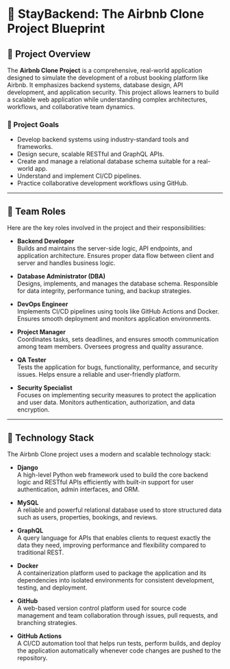 # 🏡 StayBackend: The Airbnb Clone Project Blueprint

## 📘 Project Overview

The **Airbnb Clone Project** is a comprehensive, real-world application designed to simulate the development of a robust booking platform like Airbnb. It emphasizes backend systems, database design, API development, and application security. This project allows learners to build a scalable web application while understanding complex architectures, workflows, and collaborative team dynamics.

### 🎯 Project Goals

- Develop backend systems using industry-standard tools and frameworks.
- Design secure, scalable RESTful and GraphQL APIs.
- Create and manage a relational database schema suitable for a real-world app.
- Understand and implement CI/CD pipelines.
- Practice collaborative development workflows using GitHub.

---

## 👥 Team Roles

Here are the key roles involved in the project and their responsibilities:

- **Backend Developer**  
  Builds and maintains the server-side logic, API endpoints, and application architecture. Ensures proper data flow between client and server and handles business logic.

- **Database Administrator (DBA)**  
  Designs, implements, and manages the database schema. Responsible for data integrity, performance tuning, and backup strategies.

- **DevOps Engineer**  
  Implements CI/CD pipelines using tools like GitHub Actions and Docker. Ensures smooth deployment and monitors application environments.

- **Project Manager**  
  Coordinates tasks, sets deadlines, and ensures smooth communication among team members. Oversees progress and quality assurance.

- **QA Tester**  
  Tests the application for bugs, functionality, performance, and security issues. Helps ensure a reliable and user-friendly platform.

- **Security Specialist**  
  Focuses on implementing security measures to protect the application and user data. Monitors authentication, authorization, and data encryption.

---

## 🧰 Technology Stack

The Airbnb Clone project uses a modern and scalable technology stack:

- **Django**  
  A high-level Python web framework used to build the core backend logic and RESTful APIs efficiently with built-in support for user authentication, admin interfaces, and ORM.

- **MySQL**  
  A reliable and powerful relational database used to store structured data such as users, properties, bookings, and reviews.

- **GraphQL**  
  A query language for APIs that enables clients to request exactly the data they need, improving performance and flexibility compared to traditional REST.

- **Docker**  
  A containerization platform used to package the application and its dependencies into isolated environments for consistent development, testing, and deployment.

- **GitHub**  
  A web-based version control platform used for source code management and team collaboration through issues, pull requests, and branching strategies.

- **GitHub Actions**  
  A CI/CD automation tool that helps run tests, perform builds, and deploy the application automatically whenever code changes are pushed to the repository.
